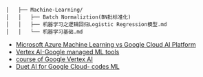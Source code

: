 ```
│   ├── Machine-Learning/
│   │   ├── Batch Normaliztion(BN批标准化)
│   │   ├── 机器学习之逻辑回归Logistic Regression模型.md
│   │   └── 机器学习基础.md
```

- [Microsoft Azure Machine Learning vs Google Cloud AI Platform](https://www.projectpro.io/compare/microsoft-azure-machine-learning-vs-google-cloud-ai-platform)
- [Vertex AI-Google managed ML tools](https://cloud.google.com/vertex-ai?utm_source=google&utm_medium=cpc&utm_campaign=na-CA-all-en-dr-bkws-all-all-trial-e-dr-1605212&utm_content=text-ad-none-any-DEV_c-CRE_665641361976-ADGP_Hybrid%20%7C%20BKWS%20-%20MIX%20%7C%20Txt_AI%20and%20ML%20General-KWID_43700077212830867-kwd-553582750299&utm_term=KW_vertex%20ai-ST_vertex%20ai&gclid=Cj0KCQjwz8emBhDrARIsANNJjS6jxtnMYjqEhtOkzeYsVZ9JoVUCN8Ok0Aq4T8fk4VISaUOdtR2xP3EaApA7EALw_wcB&gclsrc=aw.ds)
- [course of Google Vertex AI](https://cloudacademy.com/course/introduction-google-vertex-ai-4017/introduction/?utm_feeditemid=&utm_device=c&utm_term=&utm_source=google&utm_medium=ppc&utm_campaign=%5BSearch%5D+DSA+-+All+Website+-+Canada&hsa_cam=13335422330&hsa_grp=118167181610&hsa_mt=&hsa_src=g&hsa_ad=651406237625&hsa_acc={5890858304}&hsa_net=adwords&hsa_kw=&hsa_tgt=dsa-925802466635&hsa_ver=3&gclid=Cj0KCQjwz8emBhDrARIsANNJjS4BXBs0sHjHWnk4aaFfRBYbVfYBfbex0iyuZE8cp4iHY2hDe6pz-IkaAo0wEALw_wcB)
- [Duet AI for Google Cloud- codes ML](https://cloud.google.com/blog/products/application-modernization/introducing-duet-ai-for-google-cloud)

